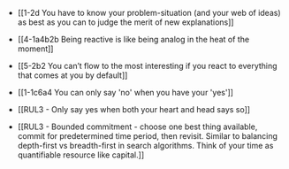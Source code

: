 - [[1-2d You have to know your problem-situation (and your web of ideas) as best as you can to judge the merit of new explanations]]
- [[4-1a4b2b Being reactive is like being analog in the heat of the moment]]
- [[5-2b2 You can’t flow to the most interesting if you react to everything that comes at you by default]]

- [[1-1c6a4 You can only say 'no' when you have your 'yes']]

- [[RUL3 - Only say yes when both your heart and head says so]]
- [[RUL3 - Bounded commitment - choose one best thing available, commit for predetermined time period, then revisit. Similar to balancing depth-first vs breadth-first in search algorithms. Think of your time as quantifiable resource like capital.]]
